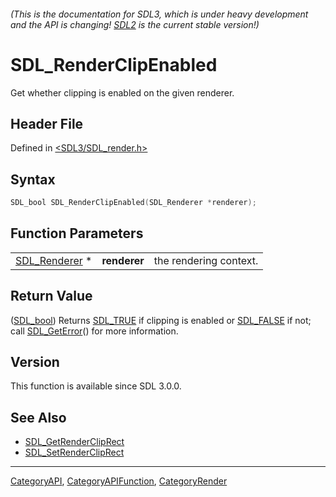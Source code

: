 ###### (This is the documentation for SDL3, which is under heavy development and the API is changing! [SDL2](https://wiki.libsdl.org/SDL2/) is the current stable version!)
# SDL_RenderClipEnabled

Get whether clipping is enabled on the given renderer.

## Header File

Defined in [<SDL3/SDL_render.h>](https://github.com/libsdl-org/SDL/blob/main/include/SDL3/SDL_render.h)

## Syntax

```c
SDL_bool SDL_RenderClipEnabled(SDL_Renderer *renderer);
```

## Function Parameters

|                                |              |                        |
| ------------------------------ | ------------ | ---------------------- |
| [SDL_Renderer](SDL_Renderer) * | **renderer** | the rendering context. |

## Return Value

([SDL_bool](SDL_bool)) Returns [SDL_TRUE](SDL_TRUE) if clipping is enabled
or [SDL_FALSE](SDL_FALSE) if not; call [SDL_GetError](SDL_GetError)() for
more information.

## Version

This function is available since SDL 3.0.0.

## See Also

- [SDL_GetRenderClipRect](SDL_GetRenderClipRect)
- [SDL_SetRenderClipRect](SDL_SetRenderClipRect)

----
[CategoryAPI](CategoryAPI), [CategoryAPIFunction](CategoryAPIFunction), [CategoryRender](CategoryRender)


